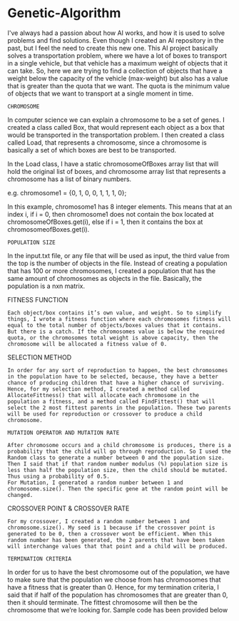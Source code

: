 # Genetic-Algorithm
I've always had a passion about how AI works, and how it is used to solve problems and find solutions. Even though I created an AI repository in the past, but I feel the need to create this new one. This AI project basically solves a transportation problem, where we have a lot of boxes to transport in a single vehicle, but that vehicle has a maximum weight of objects that it can take. So, here we are trying to find a collection of objects that have a weight below the capacity of the vehicle (max-weight) but also has a value that is greater than the quota that we want. The quota is the minimum value of objects that we want to transport at a single moment in time.

 	CHROMOSOME

In computer science we can explain a chromosome to be a set of genes.
I created a class called Box, that would represent each object as a box that would be transported in the transportation problem. I then created a class called Load, that represents a chromosome, since a chromosome is basically a set of which boxes are best to be transported.

In the Load class, I have a static chromosomeOfBoxes array list that will hold the original list of boxes, and chromosome array list that represents a chromosome has a list of binary numbers. 
	
  e.g. chromosome1 = {0, 1, 0, 0, 1, 1, 1, 0};

In this example, chromosome1 has 8 integer elements. This means that at an index i, if i = 0, then chromosome1 does not contain the box located at chromosomeOfBoxes.get(i), else if i = 1, then it contains the box at chromosomeofBoxes.get(i).


 	POPULATION SIZE
  
In the input.txt file, or any file that will be used as input, the third value from the top is the number of objects in the file. Instead of creating a population that has 100 or more chromosomes, I created a population that has the same amount of chromosomes as objects in the file. Basically, the population is a nxn matrix.

  FITNESS FUNCTION

 	Each object/box contains it’s own value, and weight. So to simplify things, I wrote a fitness function where each chromosomes fitness will equal to the total number of objects/boxes values that it contains. But there is a catch. If the chromosomes value is below the required quota, or the chromosomes total weight is above capacity, then the chromosome will be allocated a fitness value of 0.
  
  SELECTION METHOD
  
   	In order for any sort of reproduction to happen, the best chromosomes in the population have to be selected, because, they have a better chance of producing children that have a higher chance of surviving. Hence, for my selection method, I created a method called AllocateFittness() that will allocate each chromosome in the population a fitness, and a method called FindFittest() that will select the 2 most fittest parents in the population. These two parents will be used for reproduction or crossover to produce a child chromosome.
    
    MUTATION OPERATOR AND MUTATION RATE
    
 	After chromosome occurs and a child chromosome is produces, there is a probability that the child will go through reproduction. So I used the Random class to generate a number between 0 and the population size. Then I said that if that random number modulus (%) population size is less than half the population size, then the child should be mutated. Thus using a probability of 0.5.
 	For Mutation, I generated a random number between 1 and chromosome.size(). Then the specific gene at the random point will be changed.

  CROSSOVER POINT & CROSSOVER RATE

  	For my crossover, I created a random number between 1 and chromosome.size(). My seed is 1 because if the crossover point is generated to be 0, then a crossover wont be efficient. When this random number has been generated, the 2 parents that have been taken will interchange values that that point and a child will be produced.
    
    TERMINATION CRITERIA
    
   In order for us to have the best chromosome out of the population, we have to make sure that the population we choose from has chromosomes that have a fitness that is greater than 0. Hence, for my termination criteria, I said that if half of the population has chromosomes that are greater than 0, then it should terminate. The fittest chromosome will then be the chromosome that we’re looking for. Sample code has been provided below
    
